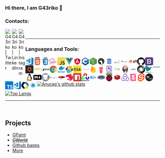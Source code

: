 ### Hi there, I am G43riko 👋


### Contacts:
[<img align="left" alt="G43riko | Twitter" width="22px" src="https://cdn.jsdelivr.net/npm/simple-icons@v3/icons/twitter.svg" />][twitter]
[<img align="left" alt="G43riko | LinkedIn" width="22px" src="https://cdn.jsdelivr.net/npm/simple-icons@v3/icons/linkedin.svg" />][linkedin]
[<img align="left" alt="G43riko | Instagram" width="22px" src="https://cdn.jsdelivr.net/npm/simple-icons@v3/icons/instagram.svg" />][instagram]

<br />

---

### Languages and Tools:

<img align="left" alt="Visual Studio Code" width="26px" src="https://raw.githubusercontent.com/github/explore/80688e429a7d4ef2fca1e82350fe8e3517d3494d/topics/visual-studio-code/visual-studio-code.png" />
<img align="left" alt="HTML5" width="26px" src="https://raw.githubusercontent.com/github/explore/master/topics/html/html.png" />
<img align="left" alt="CSS3" width="26px" src="https://raw.githubusercontent.com/github/explore/master/topics/css/css.png" />
<img align="left" alt="Sass" width="26px" src="https://raw.githubusercontent.com/github/explore/master/topics/sass/sass.png" />
<img align="left" alt="JavaScript" width="26px" src="https://raw.githubusercontent.com/github/explore/master/topics/javascript/javascript.png" />
<img align="left" alt="Vue" width="26px" src="https://raw.githubusercontent.com/github/explore/master/topics/vue/vue.png" />
<img align="left" alt="Angular" width="26px" src="https://raw.githubusercontent.com/github/explore/master/topics/angular/angular.png" />
<img align="left" alt="CPP" width="26px" src="https://raw.githubusercontent.com/github/explore/master/topics/cpp/cpp.png" />
<img align="left" alt="Node.js" width="26px" src="https://raw.githubusercontent.com/github/explore/master/topics/nodejs/nodejs.png" />
<img align="left" alt="Deno" width="26px" src="https://raw.githubusercontent.com/github/explore/master/topics/deno/deno.png" />
<img align="left" alt="SQL" width="26px" src="https://raw.githubusercontent.com/github/explore/master/topics/sql/sql.png" />
<img align="left" alt="MySQL" width="26px" src="https://raw.githubusercontent.com/github/explore/master/topics/mysql/mysql.png" />
<img align="left" alt="MongoDB" width="26px" src="https://raw.githubusercontent.com/github/explore/master/topics/mongodb/mongodb.png" />
<img align="left" alt="Git" width="26px" src="https://raw.githubusercontent.com/github/explore/master/topics/git/git.png" />
<img align="left" alt="GitHub" width="26px" src="https://raw.githubusercontent.com/github/explore/master/topics/github/github.png" />
<img align="left" alt="Bootstrap" width="26px" src="https://raw.githubusercontent.com/github/explore/master/topics/bootstrap/bootstrap.png" />
<img align="left" alt="Auth0" width="26px" src="https://raw.githubusercontent.com/github/explore/master/topics/auth0/auth0.png" />
<img align="left" alt="Babel" width="26px" src="https://raw.githubusercontent.com/github/explore/master/topics/babel/babel.png" />
<img align="left" alt="Bash" width="26px" src="https://raw.githubusercontent.com/github/explore/master/topics/bash/bash.png" />
<img align="left" alt="Chrome" width="26px" src="https://raw.githubusercontent.com/github/explore/master/topics/chrome/chrome.png" />
<img align="left" alt="Docker" width="26px" src="https://raw.githubusercontent.com/github/explore/master/topics/docker/docker.png" />
<img align="left" alt="Elastic Search" width="26px" src="https://raw.githubusercontent.com/github/explore/master/topics/elasticsearch/elasticsearch.png" />
<img align="left" alt="es6" width="26px" src="https://raw.githubusercontent.com/github/explore/master/topics/es6/es6.png" />
<img align="left" alt="Express" width="26px" src="https://raw.githubusercontent.com/github/explore/master/topics/express/express.png" />
<img align="left" alt="Firebase" width="26px" src="https://raw.githubusercontent.com/github/explore/master/topics/firebase/firebase.png" />
<img align="left" alt="Gulp" width="26px" src="https://raw.githubusercontent.com/github/explore/master/topics/gulp/gulp.png" />
<img align="left" alt="Heroku" width="26px" src="https://raw.githubusercontent.com/github/explore/master/topics/heroku/heroku.png" />
<img align="left" alt="Java" width="26px" src="https://raw.githubusercontent.com/github/explore/master/topics/java/java.png" />
<img align="left" alt="Jenkins" width="26px" src="https://raw.githubusercontent.com/github/explore/master/topics/jenkins/jenkins.png" />
<img align="left" alt="JQuery" width="26px" src="https://raw.githubusercontent.com/github/explore/master/topics/jquery/jquery.png" />
<img align="left" alt="JSON" width="26px" src="https://raw.githubusercontent.com/github/explore/master/topics/json/json.png" />
<img align="left" alt="Latex" width="26px" src="https://raw.githubusercontent.com/github/explore/master/topics/latex/latex.png" />
<img align="left" alt="Linux" width="26px" src="https://raw.githubusercontent.com/github/explore/master/topics/linux/linux.png" />
<img align="left" alt="MarkDown" width="26px" src="https://raw.githubusercontent.com/github/explore/master/topics/markdown/markdown.png" />
<img align="left" alt="Material design" width="26px" src="https://raw.githubusercontent.com/github/explore/master/topics/material-design/material-design.png" />
<img align="left" alt="MongoDb" width="26px" src="https://raw.githubusercontent.com/github/explore/master/topics/mongodb/mongodb.png" />
<img align="left" alt="Mingoose" width="26px" src="https://raw.githubusercontent.com/github/explore/master/topics/mongoose/mongoose.png" />
<img align="left" alt="NestJS" width="26px" src="https://raw.githubusercontent.com/github/explore/master/topics/nestjs/nestjs.png" />
<img align="left" alt="NPM" width="26px" src="https://raw.githubusercontent.com/github/explore/master/topics/npm/npm.png" />
<img align="left" alt="OpenCV" width="26px" src="https://raw.githubusercontent.com/github/explore/master/topics/opencv/opencv.png" />
<img align="left" alt="OpenGL" width="26px" src="https://raw.githubusercontent.com/github/explore/master/topics/opengl/opengl.png" />
<img align="left" alt="PHP" width="26px" src="https://raw.githubusercontent.com/github/explore/master/topics/php/php.png" />
<img align="left" alt="Raspberry PI" width="26px" src="https://raw.githubusercontent.com/github/explore/master/topics/raspberry-pi/raspberry-pi.png" />
<img align="left" alt="Redis" width="26px" src="https://raw.githubusercontent.com/github/explore/master/topics/redis/redis.png" />
<img align="left" alt="Redux" width="26px" src="https://raw.githubusercontent.com/github/explore/master/topics/redux/redux.png" />
<img align="left" alt="Story book" width="26px" src="https://raw.githubusercontent.com/github/explore/master/topics/storybook/storybook.png" />
<img align="left" alt="Svelte" width="26px" src="https://raw.githubusercontent.com/github/explore/master/topics/svelte/svelte.png" />
<img align="left" alt="Terminal" width="26px" src="https://raw.githubusercontent.com/github/explore/master/topics/terminal/terminal.png" />
<img align="left" alt="Typescript" width="26px" src="https://raw.githubusercontent.com/github/explore/master/topics/typescript/typescript.png" />
<img align="left" alt="Visual studio code" width="26px" src="https://raw.githubusercontent.com/github/explore/master/topics/visual-studio-code/visual-studio-code.png" />
<img align="left" alt="Web components" width="26px" src="https://raw.githubusercontent.com/github/explore/master/topics/web-components/web-components.png" />
<img align="left" alt="Webpack" width="26px" src="https://raw.githubusercontent.com/github/explore/master/topics/webpack/webpack.png" />

<br />


---
[![Anurag's github stats](https://github-readme-stats.vercel.app/api?username=G43riko&show_icons=true&hide_border=true&count_private=true)](https://github.com/anuraghazra/github-readme-stats)


[![Top Langs](https://github-readme-stats.vercel.app/api/top-langs/?username=G43riko&hide_border=true)](https://github.com/anuraghazra/github-readme-stats)

<!--
**G43riko/G43riko** is a ✨ _special_ ✨ repository because its `README.md` (this file) appears on your GitHub profile.

Here are some ideas to get you started:

- 🔭 I’m currently working on ...
- 🌱 I’m currently learning ...
- 👯 I’m looking to collaborate on ...
- 🤔 I’m looking for help with ...
- 💬 Ask me about ...
- 📫 How to reach me: ...
- 😄 Pronouns: ...
- ⚡ Fun fact: ...
-->

[twitter]: https://twitter.com/g43riko
[instagram]: https://www.instagram.com/g43riko/
[linkedin]: https://www.linkedin.com/in/gabriel-csollei-b00761140/

---
<br />

## Projects
 - [GPaint](https://gpaint.web.app/#/)
 - ~~[GWorld](https://gworld.web.app/#/)~~
 - [Github bages](https://g43riko.github.io/)
 - [More](https://g43riko.github.io/homepage/#/projects)
